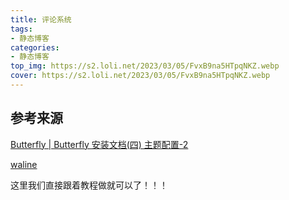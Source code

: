 ```yaml
---
title: 评论系统
tags:
- 静态博客
categories:
- 静态博客
top_img: https://s2.loli.net/2023/03/05/FvxB9na5HTpqNKZ.webp
cover: https://s2.loli.net/2023/03/05/FvxB9na5HTpqNKZ.webp
---
```


## 参考来源

[Butterfly | Butterfly 安装文档(四) 主题配置-2](https://butterfly.js.org/posts/ceeb73f/)

[waline](https://waline.js.org/)

这里我们直接跟着教程做就可以了！！！